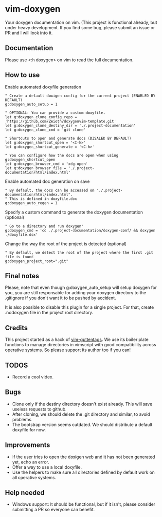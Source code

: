# vim-doxygen
Your doxygen documentation on vim. (This project is functional already, but under heavy development. If you find some bug, please submit an issue or PR and I will look into it.

## Documentation
Please use <:h doxygen> on vim to read the full documentation.

## How to use

Enable automated doxyfile generation
   
``` 
" Create a default doxigen config for the current project (ENABLED BY DEFAULT)
g:doxygen_auto_setup = 1

" OPTIONAL: You can provide a custom doxyfile.
let g:doxygen_clone_config_repo = 'https://github.com/Zeioth/doxygenvim-template.git'
let g:doxygen_clone_destiny_dir = './.project-documentation'
let g:doxygen_clone_cmd = 'git clone'

" Shortcuts to open and generate docs (DISALED BY DEFAULT)
let g:doxygen_shortcut_open = '<C-k>'
let g:doxygen_shortcut_generate = '<C-h>'

" You can configure how the docs are open when using g:doxygen_shortcut_open
let g:doxygen_browser_cmd = 'xdg-open'
let g:doxygen_browser_file = './.project-documentation/html/index.html'
```
   
Enable automated doc generation on save
```
" By default, the docs can be accessed on "./.project-documentation/html/index.html".
" This is defined in doxyfile.dox
g:doxygen_auto_regen = 1
```

Specify a custom command to generate the doxygen documentation (optional)

```
" Go to a directory and run doxygen'
g:doxygen_cmd = 'cd ./.project-documentation/doxygen-conf/ && doxygen ./doxyfile.dox'
```

Change the way the root of the project is detected (optional)

``` 
" By default, we detect the root of the project where the first .git file is found
g:doxygen_project_root=".git"
```

## Final notes

Please, note that even though g:doxygen_auto_setup will setup doxygen for you, you are still responsable for adding your doxygen directory to the .gitignore if you don't want it to be pushed by accident.

It is also possible to disable this plugin for a single project. For that, create .nodoxygen file in the project root directory.


## Credits
This project started as a hack of [vim-guttentags](https://github.com/ludovicchabant/vim-gutentags). We use its boiler plate functions to manage directories in vimscript with good compatibility across operative systems. So please support its author too if you can!


## TODOS

* Record a cool video.

## Bugs 
* Clone only if the destiny directory doesn't exist already. This will save useless requests to github.
* After cloning, we should delete the .git directory and similar, to avoid problems.
* The bootstrap version seems outdated. We should distribute a default doxyfile for now.

## Improvements
* If the user tries to open the doxigen web and it has not been generated yet, echo an error.
* Offer a way to use a local doxyfile.
* Use the helpers to make sure all directories defined by default work on all operative systems.

## Help needed
* Windows support: It should be functional, but if it isn't, please consider submitting a PR so everyone can benefit.
